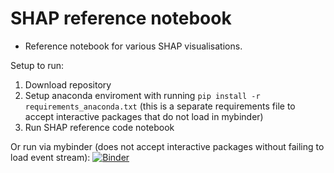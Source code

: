 # SHAP reference notebook

- Reference notebook for various SHAP visualisations.

Setup to run:

1. Download repository 
2. Setup anaconda enviroment with running ```pip install -r requirements_anaconda.txt``` (this is a separate requirements file to accept interactive packages that do not load in mybinder)
2. Run SHAP reference code notebook

Or run via mybinder (does not accept interactive packages without failing to load event stream):
[![Binder](https://mybinder.org/badge_logo.svg)](https://mybinder.org/v2/gh/hlnicholls/SHAP-reference/HEAD)
